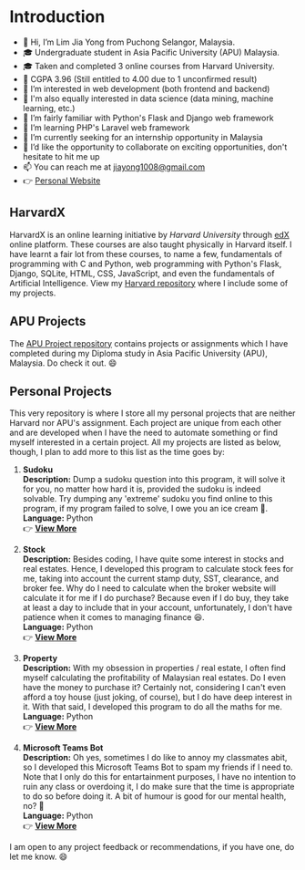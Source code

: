 # Introduction
- 👋 Hi, I’m Lim Jia Yong from Puchong Selangor, Malaysia.
- 🎓 Undergraduate student in Asia Pacific University (APU) Malaysia.
- 🎓 Taken and completed 3 online courses from Harvard University.
- 💯 CGPA 3.96 (Still entitled to 4.00 due to 1 unconfirmed result)
- 👀 I’m interested in web development (both frontend and backend)
- 👀 I'm also equally interested in data science (data mining, machine learning, etc.)
- 🌱 I’m fairly familiar with Python's Flask and Django web framework
- 🌱 I’m learning PHP's Laravel web framework
- 💞️ I’m currently seeking for an internship opportunity in Malaysia
- 💞️ I’d like the opportunity to collaborate on exciting opportunities, don't hesitate to hit me up
- 📫 You can reach me at jiayong1008@gmail.com
- 👉 [Personal Website](https://limjiayong.wordpress.com/)

## HarvardX
HarvardX is an online learning initiative by *Harvard University* through [edX](https://www.edx.org/school/harvardx) online platform. These courses are also taught physically in Harvard itself. I have learnt a fair lot from these courses, to name a few, fundamentals of programming with C and Python, web programming with Python's Flask, Django, SQLite, HTML, CSS, JavaScript, and even the fundamentals of Artificial Intelligence. View my [Harvard repository](https://github.com/jiayong1008/harvardx) where I include some of my projects.  

## APU Projects
The [APU Project repository](https://github.com/jiayong1008/apu) contains projects or assignments which I have completed during my Diploma study in Asia Pacific University (APU), Malaysia. Do check it out. 😄

## Personal Projects
This very repository is where I store all my personal projects that are neither Harvard nor APU's assignment. Each project are unique from each other and are developed when I have the need to automate something or find myself interested in a certain project. All my projects are listed as below, though, I plan to add more to this list as the time goes by:

1. **Sudoku**  
**Description:** Dump a sudoku question into this program, it will solve it for you, no matter how hard it is, provided the sudoku is indeed solvable. Try dumping any 'extreme' sudoku you find online to this program, if my program failed to solve, I owe you an ice cream 🍦.  
**Language:** Python  
:point_right: **[View More](https://github.com/jiayong1008/jiayong1008/tree/ai/sudoku)**  

2. **Stock**  
**Description:** Besides coding, I have quite some interest in stocks and real estates. Hence, I developed this program to calculate stock fees for me, taking into account the current stamp duty, SST, clearance, and broker fee. Why do I need to calculate when the broker website will calculate it for me if I do purchase? Because even if I do buy, they take at least a day to include that in your account, unfortunately, I don't have patience when it comes to managing finance 😆.  
**Language:** Python  
:point_right: **[View More](https://github.com/jiayong1008/jiayong1008/tree/finance/stock)** 

3. **Property**  
**Description:** With my obsession in properties / real estate, I often find myself calculating the profitability of Malaysian real estates. Do I even have the money to purchase it? Certainly not, considering I can't even afford a toy house (just joking, of course), but I do have deep interest in it. With that said, I developed this program to do all the maths for me.  
**Language:** Python  
:point_right: **[View More](https://github.com/jiayong1008/jiayong1008/tree/finance/property)**  

4. **Microsoft Teams Bot**  
**Description:** Oh yes, sometimes I do like to annoy my classmates abit, so I developed this Microsoft Teams Bot to spam my friends if I need to. Note that I only do this for entartainment purposes, I have no intention to ruin any class or overdoing it, I do make sure that the time is appropriate to do so before doing it. A bit of humour is good for our mental health, no? 👀  
**Language:** Python  
:point_right: **[View More](https://github.com/jiayong1008/jiayong1008/blob/entertainment/teamsbot/teamsbot.py)** 

I am open to any project feedback or recommendations, if you have one, do let me know. 😄

<!---
jiayong1008/jiayong1008 is a ✨ special ✨ repository because its `README.md` (this file) appears on your GitHub profile.
You can click the Preview link to take a look at your changes.
--->
